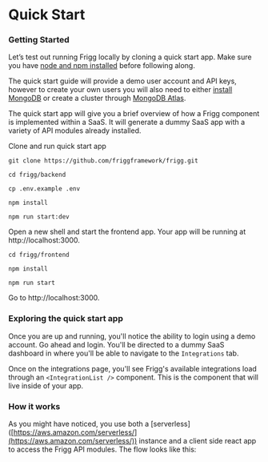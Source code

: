 # Quick Start

### Getting Started

Let’s test out running Frigg locally by cloning a quick start app. Make sure you have [node and npm installed](https://docs.npmjs.com/downloading-and-installing-node-js-and-npm) before following along.&#x20;

The quick start guide will provide a demo user account and API keys, however to create your own users you will also need to either [install MongoDB](https://www.mongodb.com/docs/manual/installation/) or create a cluster through [MongoDB Atlas](https://www.mongodb.com/atlas/database).

The quick start app will give you a brief overview of how a Frigg component is implemented within a SaaS. It will generate a dummy SaaS app with a variety of API modules already installed.&#x20;

Clone and run quick start app&#x20;

`git clone https://github.com/friggframework/frigg.git`&#x20;

`cd frigg/backend`&#x20;

`cp .env.example .env`&#x20;

`npm install`&#x20;

`npm run start:dev`

Open a new shell and start the frontend app. Your app will be running at http://localhost:3000.

`cd frigg/frontend`&#x20;

`npm install`&#x20;

`npm run start`

Go to http://localhost:3000.

### Exploring the quick start app

Once you are up and running, you'll notice the ability to login using a demo account. Go ahead and login. You'll be directed to a dummy SaaS dashboard in where you'll be able to navigate to the `Integrations` tab.&#x20;

Once on the integrations page, you'll see Frigg's available integrations load through an `<IntegrationList />` component. This is the component that will live inside of your app.

### How it works

As you might have noticed, you use both a \[serverless]\([https://aws.amazon.com/serverless/](https://aws.amazon.com/serverless/)) instance and a client side react app to access the Frigg API modules. The flow looks like this:

